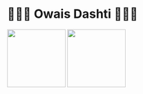 # 🏄🏽‍♂️ Owais Dashti 👨🏽‍💻
<!--<div id="header" align="center">
    <div></div>
    <img src="https://media.giphy.com/media/qgQUggAC3Pfv687qPC/giphy.gif" width="270"/>
    <div id="badges">
      <a href="https://www.linkedin.com/in/owais1/">
      <a href="https://www.linkedin.com/in/owais1/" target="_blank">
        <img src="https://img.shields.io/badge/LinkedIn-blue?style=for-the-badge&logo=linkedin&logoColor=white" alt="LinkedIn Badge"/>
      </a>
      <a href="https://www.youtube.com/user/3000owais">
      <a href="https://www.youtube.com/user/3000owais" target="_blank">
        <img src="https://img.shields.io/badge/YouTube-red?style=for-the-badge&logo=youtube&logoColor=white" alt="Youtube Badge"/>
      </a>
    </div>
</div>
  
#-->
 <!--### 📊 Stats-->
<div>
 <img height="135px" src="https://github-readme-stats.vercel.app/api?username=OwaisAD&hide_title=true&hide_border=true&show_icons=true&include_all_commits=true&count_private=true&line_height=21&theme=nord" />
 <img height="135px" src="https://github-readme-stats.vercel.app/api/top-langs/?username=OwaisAD&hide=html&hide_title=true&hide_border=true&layout=compact&langs_count=8&theme=nord" />
</div>

<!--#
<details>
 <summary><h3>👨🏽‍💻 Owais's Coding Journey</h3></summary>
   TODO

-->

